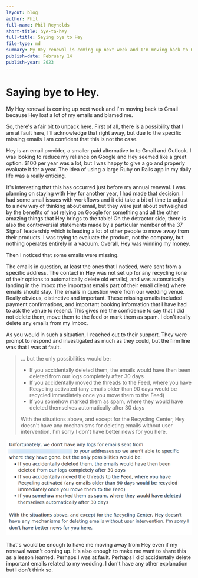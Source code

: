 ```yaml
---
layout: blog
author: Phil
full-name: Phil Reynolds
short-title: bye-to-hey
full-title: Saying bye to Hey
file-type: md
summary: My Hey renewal is coming up next week and I'm moving back to Gmail because Hey lost a lot of my emails and blamed me.
publish-date: February 14
publish-year: 2023
---
```


# Saying bye to Hey.

<p class="lead">My Hey renewal is coming up next week and I'm moving back to Gmail because Hey lost a lot of my emails and blamed me.</p>

So, there's a fair bit to unpack here.
First of all, there is a possibility that I am at fault here, I'll acknowledge that right away, but due to the specific missing emails I am confident that this is not the case.

Hey is an email provider, a smaller paid alternative to to Gmail and Outlook. I was looking to reduce my reliance on Google and Hey seemed like a great option. $100 per year was a lot, but I was happy to give a go and properly evaluate it for a year. The idea of using a large Ruby on Rails app in my daily life was a really enticing.

It's interesting that this has occurred just before my annual renewal. I was planning on staying with Hey for another year, I had made that decision. I had some small issues with workflows and it did take a bit of time to adjust to a new way of thinking about email, but they were just about outweighed by the benefits of not relying on Google for something and all the other amazing things that Hey brings to the table! On the detractor side, there is also the controversial statements made by a particular member of the 37 Signal' leadership which is leading a lot of other people to move away from their products. I was trying to evaluate the product, not the company, but nothing operates entirely in a vacuum. Overall, Hey was winning my money.

Then I noticed that some emails were missing.

The emails in question, at least the ones that I noticed, were sent from a specific address. The contact in Hey was not set up for any recycling (one of their options to automatically delete old emails), and was automatically landing in the Imbox (the important emails part of their email client) where emails should stay. The emails in question were from our wedding venue. Really obvious, distinctive and important. These missing emails included payment confirmations, and important booking information that I have had to ask the venue to resend. This gives me the confidence to say that I did not delete them, move them to the feed or mark them as spam. I don't really delete any emails from my Imbox.

As you would in such a situation, I reached out to their support. They were prompt to respond and investigated as much as they could, but the firm line was that I was at fault.

> ... but the only possibilities would be:
>
> - If you accidentally deleted them, the emails would have then been deleted from our logs completely after 30 days
> - If you accidentally moved the threads to the Feed, where you have  Recycling activated (any emails older than 90 days would be recycled  immediately once you move them to the Feed)
> - If you somehow marked them as spam, where they would have deleted themselves automatically after 30 days
>
> With the situations above, and except for the Recycling Center, Hey doesn't  have any mechanisms for deleting emails without user intervention. I'm  sorry I don't have better news for you here.

![support from hey which blames me for the missing emails](/assets/images/hey-email-support.png)

That's would be enough to have me moving away from Hey even if my renewal wasn't coming up. It's also enough to make me want to share this as a lesson learned. Perhaps I was at fault. Perhaps I did accidentally delete important emails related to my wedding. I don't have any other explanation but I don't think so. 